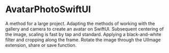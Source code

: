 # AvatarPhotoSwiftUI
A method for a large project.
Adapting the methods of working with the gallery and camera to create an avatar on SwiftUI.
Subsequent centering of the image, scaling is fast by tap and standard. 
Applying a black-and-white filter and cropping along the frame. 
Rotate the image through the UIImage extension, share or save function.
